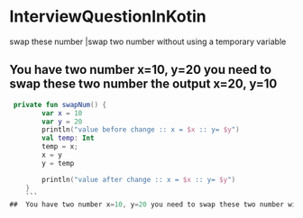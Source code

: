 # InterviewQuestionInKotin
swap these  number |swap  two number without using a temporary variable
##  You have two number x=10, y=20 you need to swap these two number the output x=20, y=10
``` kotlin
 private fun swapNum() {
        var x = 10
        var y = 20
        println("value before change :: x = $x :: y= $y")
        val temp: Int
        temp = x;
        x = y
        y = temp

        println("value after change :: x = $x :: y= $y")
    }
    ```
##  You have two number x=10, y=20 you need to swap these two number without using a temporary variable

